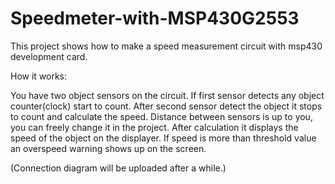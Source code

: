 # Speedmeter-with-MSP430G2553

This project shows how to make a speed measurement circuit with msp430 development card. 

How it works:

You have two object sensors on the circuit. If first sensor detects any object counter(clock) start to count. After second sensor detect the object it stops to count and calculate the speed. Distance between sensors is up  to you, you can freely change it in the project. After calculation it displays the speed of the object on the displayer. If speed is more than threshold value an overspeed warning shows up on the screen. 

(Connection diagram will be uploaded after a while.)
